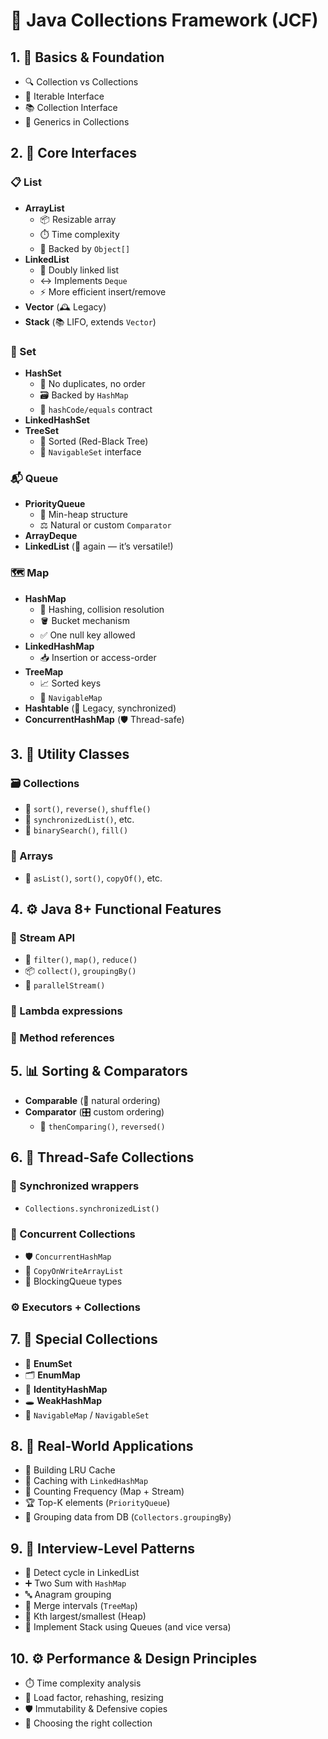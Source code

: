 # 🌱 Java Collections Framework (JCF)

## 1. 🧱 Basics & Foundation
- 🔍 Collection vs Collections
- 🔄 Iterable Interface
- 📚 Collection Interface
- 🧬 Generics in Collections

## 2. 🧩 Core Interfaces

### 📋 List
- **ArrayList**
    - 📦 Resizable array
    - ⏱️ Time complexity
    - 🧠 Backed by `Object[]`
- **LinkedList**
    - 🔗 Doubly linked list
    - ↔️ Implements `Deque`
    - ⚡ More efficient insert/remove
- **Vector** (🕰️ Legacy)
- **Stack** (📚 LIFO, extends `Vector`)

### 🚫 Set
- **HashSet**
    - 🚫 No duplicates, no order
    - 🗃️ Backed by `HashMap`
    - 📏 `hashCode/equals` contract
- **LinkedHashSet**
- **TreeSet**
    - 🌳 Sorted (Red-Black Tree)
    - 🧭 `NavigableSet` interface

### 📬 Queue
- **PriorityQueue**
    - 🔼 Min-heap structure
    - ⚖️ Natural or custom `Comparator`
- **ArrayDeque**
- **LinkedList** (🔁 again — it’s versatile!)

### 🗺️ Map
- **HashMap**
    - 🧮 Hashing, collision resolution
    - 🪣 Bucket mechanism
    - ✅ One null key allowed
- **LinkedHashMap**
    - 📥 Insertion or access-order
- **TreeMap**
    - 📈 Sorted keys
    - 🧭 `NavigableMap`
- **Hashtable** (🧓 Legacy, synchronized)
- **ConcurrentHashMap** (🛡️ Thread-safe)

## 3. 🧰 Utility Classes

### 🗃️ Collections
- 🔀 `sort()`, `reverse()`, `shuffle()`
- 🔐 `synchronizedList()`, etc.
- 📌 `binarySearch()`, `fill()`

### 🧮 Arrays
- 🔧 `asList()`, `sort()`, `copyOf()`, etc.

## 4. ⚙️ Java 8+ Functional Features

### 🌊 Stream API
- 🧼 `filter()`, `map()`, `reduce()`
- 📦 `collect()`, `groupingBy()`
- 🚀 `parallelStream()`

### 🏹 Lambda expressions
### 🔁 Method references

## 5. 📊 Sorting & Comparators
- **Comparable** (🔡 natural ordering)
- **Comparator** (🎛️ custom ordering)
    - 🔁 `thenComparing()`, `reversed()`

## 6. 🧵 Thread-Safe Collections

### 🛑 Synchronized wrappers
- `Collections.synchronizedList()`

### 👥 Concurrent Collections
- 🛡️ `ConcurrentHashMap`
- 📝 `CopyOnWriteArrayList`
- 🔄 BlockingQueue types

### ⚙️ Executors + Collections

## 7. 🧪 Special Collections
- 🧾 **EnumSet**
- 🗂️ **EnumMap**
- 🧍 **IdentityHashMap**
- 🕳️ **WeakHashMap**
- 🧭 `NavigableMap` / `NavigableSet`

## 8. 🚀 Real-World Applications
- 🧠 Building LRU Cache
- 🧊 Caching with `LinkedHashMap`
- 🔢 Counting Frequency (Map + Stream)
- 🏆 Top-K elements (`PriorityQueue`)
- 🧮 Grouping data from DB (`Collectors.groupingBy`)

## 9. 🎯 Interview-Level Patterns
- 🔁 Detect cycle in LinkedList
- ➕ Two Sum with `HashMap`
- 🔤 Anagram grouping
- 📆 Merge intervals (`TreeMap`)
- 🔢 Kth largest/smallest (Heap)
- 🔄 Implement Stack using Queues (and vice versa)

## 10. ⚙️ Performance & Design Principles
- ⏱️ Time complexity analysis
- 🧪 Load factor, rehashing, resizing
- 🛡️ Immutability & Defensive copies
- 🎯 Choosing the right collection
